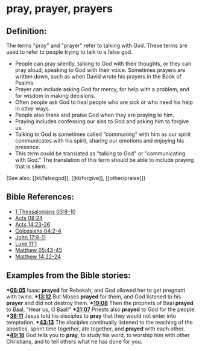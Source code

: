 # pray, prayer, prayers #

## Definition: ##

The terms "pray" and "prayer" refer to talking with God. These terms are used to refer to people trying to talk to a false god.

* People can pray silently, talking to God with their thoughts, or they can pray aloud, speaking to God with their voice. Sometimes prayers are written down, such as when David wrote his prayers in the Book of Psalms.
* Prayer can include asking God for mercy, for help with a problem, and for wisdom in making decisions.
* Often people ask God to heal people who are sick or who need his help in other ways. 
* People also thank and praise God when they are praying to him.
* Praying includes confessing our sins to God and asking him to forgive us.
* Talking to God is sometimes called "communing" with him as our spirit communicates with his spirit, sharing our emotions and enjoying his presence.
* This term could be translated as "talking to God" or "communicating with God." The translation of this term should be able to include praying that is silent.

(See also: [[kt/falsegod]], [[kt/forgive]], [[other/praise]])

## Bible References: ##

* [1 Thessalonians 03:8-10](en/tn/1th/help/03/08)
* [Acts 08:24](en/tn/act/help/08/24)
* [Acts 14:23-26](en/tn/act/help/14/23)
* [Colossians 04:2-4](en/tn/col/help/04/02)
* [John 17:9-11](en/tn/jhn/help/17/09)
* [Luke 11:1](en/tn/luk/help/11/01)
* [Matthew 05:43-45](en/tn/mat/help/05/43)
* [Matthew 14:22-24](en/tn/mat/help/14/22)

## Examples from the Bible stories: ##

  __*[06:05](en/tn/obs/help/06/05)__  Isaac __prayed__ for Rebekah, and God allowed her to get pregnant with twins.
  __*[13:12](en/tn/obs/help/13/12)__  But Moses __prayed__ for them, and God listened to his __prayer__ and did not destroy them.
  __*[19:08](en/tn/obs/help/19/08)__  Then the prophets of Baal __prayed__ to Baal, "Hear us, O Baal!"
  __*[21:07](en/tn/obs/help/21/07)__  Priests also __prayed__ to God for the people.
  __*[38:11](en/tn/obs/help/38/11)__  Jesus told his disciples to __pray__ that they would not enter into temptation.
  __*[43:13](en/tn/obs/help/43/13)__ The disciples continually listened to the teaching of the apostles, spent time together, ate together, and __prayed__ with each other.
  __*[49:18](en/tn/obs/help/49/18)__  God tells you to __pray__, to study his word, to worship him with other Christians, and to tell others what he has done for you.